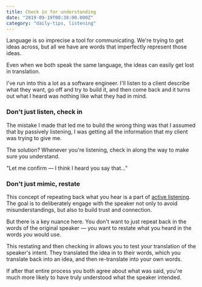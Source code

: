 ```yaml
---
title: Check in for understanding
date: "2019-09-19T08:38:00.000Z"
category: "daily-tips, listening"
---
```


Language is so imprecise a tool for communicating. We're trying to get ideas across, but all we have are words that imperfectly represent those ideas.

Even when we both speak the same language, the ideas can easily get lost in translation.

I've run into this a lot as a software engineer. I'll listen to a client describe what they want, go off and try to build it, and then come back and it turns out what I heard was nothing like what they had in mind.

### Don't just listen, check in

The mistake I made that led me to build the wrong thing was that I assumed that by passively listening, I was getting all the information that my client was trying to give me.

The solution? Whenever you're listening, check in along the way to make sure you understand.

"Let me confirm &mdash; I think I heard you say that..."

### Don't just mimic, restate

This concept of repeating back what you hear is a part of [active listening](https://en.wikipedia.org/wiki/Active_listening). The goal is to deliberately engage with the speaker not only to avoid misunderstandings, but also to build trust and connection.

But there is a key nuance here. You don't want to just repeat back in the words of the original speaker &mdash; you want to restate what you heard in the words _you_ would use.

This restating and then checking in allows you to test your translation of the speaker's intent. They translated the idea in to their words, which you translate back into an idea, and then re-translate into your own words.

If after that entire process you both agree about what was said, you're much more likely to have truly understood what the speaker intended.
